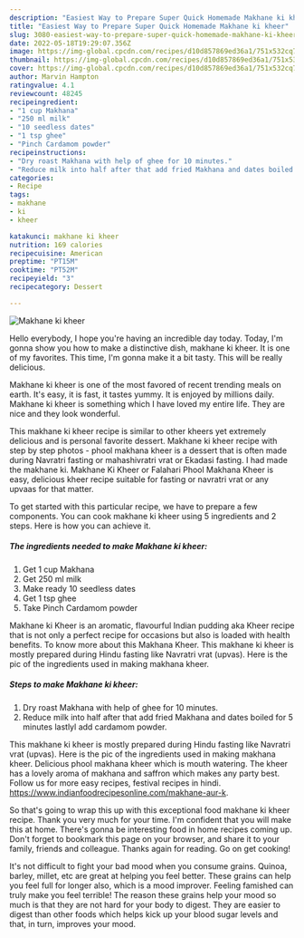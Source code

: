 ```yaml
---
description: "Easiest Way to Prepare Super Quick Homemade Makhane ki kheer"
title: "Easiest Way to Prepare Super Quick Homemade Makhane ki kheer"
slug: 3080-easiest-way-to-prepare-super-quick-homemade-makhane-ki-kheer
date: 2022-05-18T19:29:07.356Z
image: https://img-global.cpcdn.com/recipes/d10d857869ed36a1/751x532cq70/makhane-ki-kheer-recipe-main-photo.jpg
thumbnail: https://img-global.cpcdn.com/recipes/d10d857869ed36a1/751x532cq70/makhane-ki-kheer-recipe-main-photo.jpg
cover: https://img-global.cpcdn.com/recipes/d10d857869ed36a1/751x532cq70/makhane-ki-kheer-recipe-main-photo.jpg
author: Marvin Hampton
ratingvalue: 4.1
reviewcount: 48245
recipeingredient:
- "1 cup Makhana"
- "250 ml milk"
- "10 seedless dates"
- "1 tsp ghee"
- "Pinch Cardamom powder"
recipeinstructions:
- "Dry roast Makhana with help of ghee for 10 minutes."
- "Reduce milk into half after that add fried Makhana and dates boiled for 5 minutes lastlyl add cardamom powder."
categories:
- Recipe
tags:
- makhane
- ki
- kheer

katakunci: makhane ki kheer 
nutrition: 169 calories
recipecuisine: American
preptime: "PT15M"
cooktime: "PT52M"
recipeyield: "3"
recipecategory: Dessert

---
```



![Makhane ki kheer](https://img-global.cpcdn.com/recipes/d10d857869ed36a1/751x532cq70/makhane-ki-kheer-recipe-main-photo.jpg)

Hello everybody, I hope you're having an incredible day today. Today, I'm gonna show you how to make a distinctive dish, makhane ki kheer. It is one of my favorites. This time, I'm gonna make it a bit tasty. This will be really delicious.

Makhane ki kheer is one of the most favored of recent trending meals on earth. It's easy, it is fast, it tastes yummy. It is enjoyed by millions daily. Makhane ki kheer is something which I have loved my entire life. They are nice and they look wonderful.

This makhane ki kheer recipe is similar to other kheers yet extremely delicious and is personal favorite dessert. Makhane ki kheer recipe with step by step photos - phool makhana kheer is a dessert that is often made during Navratri fasting or mahashivratri vrat or Ekadasi fasting. I had made the makhane ki. Makhane Ki Kheer or Falahari Phool Makhana Kheer is easy, delicious kheer recipe suitable for fasting or navratri vrat or any upvaas for that matter.


To get started with this particular recipe, we have to prepare a few components. You can cook makhane ki kheer using 5 ingredients and 2 steps. Here is how you can achieve it.

<!--inarticleads1-->

##### The ingredients needed to make Makhane ki kheer:

1. Get 1 cup Makhana
1. Get 250 ml milk
1. Make ready 10 seedless dates
1. Get 1 tsp ghee
1. Take Pinch Cardamom powder


Makhane ki Kheer is an aromatic, flavourful Indian pudding aka Kheer recipe that is not only a perfect recipe for occasions but also is loaded with health benefits. To know more about this Makhana Kheer. This makhane ki kheer is mostly prepared during Hindu fasting like Navratri vrat (upvas). Here is the pic of the ingredients used in making makhana kheer. 

<!--inarticleads2-->

##### Steps to make Makhane ki kheer:

1. Dry roast Makhana with help of ghee for 10 minutes.
1. Reduce milk into half after that add fried Makhana and dates boiled for 5 minutes lastlyl add cardamom powder.


This makhane ki kheer is mostly prepared during Hindu fasting like Navratri vrat (upvas). Here is the pic of the ingredients used in making makhana kheer. Delicious phool makhana kheer which is mouth watering. The kheer has a lovely aroma of makhana and saffron which makes any party best. Follow us for more easy recipes, festival recipes in hindi. https://www.indianfoodrecipesonline.com/makhane-aur-k. 

So that's going to wrap this up with this exceptional food makhane ki kheer recipe. Thank you very much for your time. I'm confident that you will make this at home. There's gonna be interesting food in home recipes coming up. Don't forget to bookmark this page on your browser, and share it to your family, friends and colleague. Thanks again for reading. Go on get cooking!

It's not difficult to fight your bad mood when you consume grains. Quinoa, barley, millet, etc are great at helping you feel better. These grains can help you feel full for longer also, which is a mood improver. Feeling famished can truly make you feel terrible! The reason these grains help your mood so much is that they are not hard for your body to digest. They are easier to digest than other foods which helps kick up your blood sugar levels and that, in turn, improves your mood.
